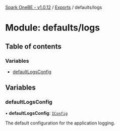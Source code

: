 [Spark OneBE - v1.0.12](../README.md) / [Exports](../modules.md) / defaults/logs

# Module: defaults/logs

## Table of contents

### Variables

- [defaultLogsConfig](defaults_logs.md#defaultlogsconfig)

## Variables

### defaultLogsConfig

• **defaultLogsConfig**: [`IConfig`](../interfaces/System_IConfig.IConfig.md)

The default configuration for the application logging.
